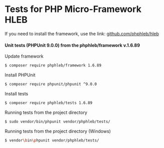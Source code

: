 Tests for PHP Micro-Framework HLEB
=====================

 If you need to install the framework, use the link: [github.com/phphleb/hleb](https://github.com/phphleb/hleb) 
 
 
 #### Unit tests (PHPUnit 9.0.0) from the phphleb/framework v.1.6.89

Update framework

```bash
$ composer require phphleb/framework 1.6.89
```

Install PHPUnit

```bash
$ composer require phpunit/phpunit ^9.0.0
```

Install tests

```bash
$ composer require phphleb/tests 1.6.89
```

Running tests from the project directory

```bash
$ sudo vendor/bin/phpunit vendor/phphleb/tests/
```

Running tests from the project directory (Windows)

```bash
$ vendor\bin\phpunit vendor/phphleb/tests/
```
